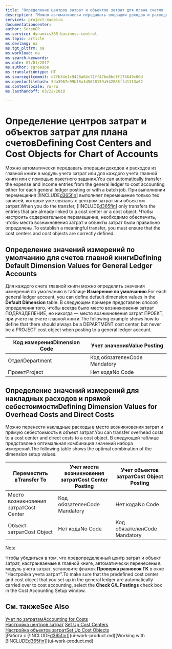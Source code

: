 ```yaml
---
title: "Определение центров затрат и объектов затрат для плана счетов | Документы Майкрософт"
description: "Можно автоматически передавать операции доходов и расходов из главной книги в модуль учета затрат или для каждого учета главной книги или с помощью пакетного задания. При выполнении перемещения система выполняет перемещение только тех записей, которые уже связаны с центром затрат или объектом затрат. Чтобы настроить содержательное перемещение, необходимо обеспечить, чтобы места возникновения затрат и объекты затрат были правильно определены."
services: project-madeira
documentationcenter: 
author: SorenGP
ms.service: dynamics365-business-central
ms.topic: article
ms.devlang: na
ms.tgt_pltfrm: na
ms.workload: na
ms.search.keywords: 
ms.date: 07/01/2017
ms.author: sgroespe
ms.translationtype: HT
ms.sourcegitcommit: d7fb34e1c9428a64c71ff47be8bcff174649c00d
ms.openlocfilehash: 5da3967e99bf8a1d5628159a542885ffd1113a02
ms.contentlocale: ru-ru
ms.lasthandoff: 03/22/2018

---
```

# <a name="defining-cost-centers-and-cost-objects-for-chart-of-accounts"></a><span data-ttu-id="84dee-105">Определение центров затрат и объектов затрат для плана счетов</span><span class="sxs-lookup"><span data-stu-id="84dee-105">Defining Cost Centers and Cost Objects for Chart of Accounts</span></span>
<span data-ttu-id="84dee-106">Можно автоматически передавать операции доходов и расходов из главной книги в модуль учета затрат или для каждого учета главной книги или с помощью пакетного задания.</span><span class="sxs-lookup"><span data-stu-id="84dee-106">You can automatically transfer the expense and income entries from the general ledger to cost accounting either for each general ledger posting or with a batch job.</span></span> <span data-ttu-id="84dee-107">При выполнении перемещения [!INCLUDE[d365fin](includes/d365fin_md.md)] выполняет перемещение только тех записей, которые уже связаны с центром затрат или объектом затрат.</span><span class="sxs-lookup"><span data-stu-id="84dee-107">When you do the transfer, [!INCLUDE[d365fin](includes/d365fin_md.md)] only transfers the entries that are already linked to a cost center or a cost object.</span></span> <span data-ttu-id="84dee-108">Чтобы настроить содержательное перемещение, необходимо обеспечить, чтобы места возникновения затрат и объекты затрат были правильно определены.</span><span class="sxs-lookup"><span data-stu-id="84dee-108">To establish a meaningful transfer, you must ensure that the cost centers and cost objects are correctly defined.</span></span>  

## <a name="defining-default-dimension-values-for-general-ledger-accounts"></a><span data-ttu-id="84dee-109">Определение значений измерений по умолчанию для счетов главной книги</span><span class="sxs-lookup"><span data-stu-id="84dee-109">Defining Default Dimension Values for General Ledger Accounts</span></span>  
<span data-ttu-id="84dee-110">Для каждого счета главной книги можно определить значения измерений по умолчанию в таблице **Измерение по умолчанию**.</span><span class="sxs-lookup"><span data-stu-id="84dee-110">For each general ledger account, you can define default dimension values in the **Default Dimension** table.</span></span> <span data-ttu-id="84dee-111">В следующем примере представлен способ определения того, чтобы всегда было место возникновения затрат ПОДРАЗДЕЛЕНИЕ, но никогда — место возникновения затрат ПРОЕКТ, при учете на счете главной книги.</span><span class="sxs-lookup"><span data-stu-id="84dee-111">The following example shows how to define that there should always be a DEPARTMENT cost center, but never be a PROJECT cost object when posting to a general ledger account.</span></span>  

|<span data-ttu-id="84dee-112">**Код измерения**</span><span class="sxs-lookup"><span data-stu-id="84dee-112">**Dimension Code**</span></span>|<span data-ttu-id="84dee-113">**Учет значения**</span><span class="sxs-lookup"><span data-stu-id="84dee-113">**Value Posting**</span></span>|  
|------------------------------------------|-----------------------------------------|  
|<span data-ttu-id="84dee-114">Отдел</span><span class="sxs-lookup"><span data-stu-id="84dee-114">Department</span></span>|<span data-ttu-id="84dee-115">Код обязателен</span><span class="sxs-lookup"><span data-stu-id="84dee-115">Code Mandatory</span></span>|  
|<span data-ttu-id="84dee-116">Проект</span><span class="sxs-lookup"><span data-stu-id="84dee-116">Project</span></span>|<span data-ttu-id="84dee-117">Нет кода</span><span class="sxs-lookup"><span data-stu-id="84dee-117">No Code</span></span>|  

## <a name="defining-dimension-values-for-overhead-costs-and-direct-costs"></a><span data-ttu-id="84dee-118">Определение значений измерений для накладных расходов и прямой себестоимости</span><span class="sxs-lookup"><span data-stu-id="84dee-118">Defining Dimension Values for Overhead Costs and Direct Costs</span></span>  
 <span data-ttu-id="84dee-119">Можно перенести накладные расходы в место возникновения затрат и прямую себестоимость в объект затрат.</span><span class="sxs-lookup"><span data-stu-id="84dee-119">You can transfer overhead costs to a cost center and direct costs to a cost object.</span></span> <span data-ttu-id="84dee-120">В следующей таблице представлена оптимальная комбинация значений набора измерений.</span><span class="sxs-lookup"><span data-stu-id="84dee-120">The following table shows the optimal combination of the dimension setup values.</span></span>  

|<span data-ttu-id="84dee-121">Переместить в</span><span class="sxs-lookup"><span data-stu-id="84dee-121">Transfer To</span></span>|<span data-ttu-id="84dee-122">Учет места возникновения затрат</span><span class="sxs-lookup"><span data-stu-id="84dee-122">Cost Center Posting</span></span>|<span data-ttu-id="84dee-123">Учет объектов затрат</span><span class="sxs-lookup"><span data-stu-id="84dee-123">Cost Object Posting</span></span>|  
|-----------------|-------------------------|-------------------------|  
|<span data-ttu-id="84dee-124">Место возникновения затрат</span><span class="sxs-lookup"><span data-stu-id="84dee-124">Cost Center</span></span>|<span data-ttu-id="84dee-125">Код обязателен</span><span class="sxs-lookup"><span data-stu-id="84dee-125">Code Mandatory</span></span>|<span data-ttu-id="84dee-126">Нет кода</span><span class="sxs-lookup"><span data-stu-id="84dee-126">No Code</span></span>|  
|<span data-ttu-id="84dee-127">Объект затрат</span><span class="sxs-lookup"><span data-stu-id="84dee-127">Cost Object</span></span>|<span data-ttu-id="84dee-128">Нет кода</span><span class="sxs-lookup"><span data-stu-id="84dee-128">No Code</span></span>|<span data-ttu-id="84dee-129">Код обязателен</span><span class="sxs-lookup"><span data-stu-id="84dee-129">Code Mandatory</span></span>|  

> [!NOTE]  
>  <span data-ttu-id="84dee-130">Чтобы убедиться в том, что предопределенный центр затрат и объект затрат, настраиваемые в главной книге, автоматически перенесены в модуль учета затрат, установите флажок **Проверка разносок ГК** в окне "Настройка учета затрат".</span><span class="sxs-lookup"><span data-stu-id="84dee-130">To make sure that the predefined cost center and cost object that you set up in the general ledger are automatically carried over to cost accounting, select the **Check G/L Postings** check box in the Cost Accounting Setup window.</span></span>  

## <a name="see-also"></a><span data-ttu-id="84dee-131">См. также</span><span class="sxs-lookup"><span data-stu-id="84dee-131">See Also</span></span>  
[<span data-ttu-id="84dee-132">Учет по затратам</span><span class="sxs-lookup"><span data-stu-id="84dee-132">Accounting for Costs</span></span>](finance-manage-cost-accounting.md)  
<span data-ttu-id="84dee-133">[Настройка центров затрат](finance-how-to-set-up-cost-centers.md) </span><span class="sxs-lookup"><span data-stu-id="84dee-133">[Set Up Cost Centers](finance-how-to-set-up-cost-centers.md) </span></span>  
[<span data-ttu-id="84dee-134">Настройка объектов затрат</span><span class="sxs-lookup"><span data-stu-id="84dee-134">Set Up Cost Objects</span></span>](finance-how-to-set-up-cost-objects.md)  
<span data-ttu-id="84dee-135">[Работа с [!INCLUDE[d365fin](includes/d365fin_md.md)]](ui-work-product.md)</span><span class="sxs-lookup"><span data-stu-id="84dee-135">[Working with [!INCLUDE[d365fin](includes/d365fin_md.md)]](ui-work-product.md)</span></span>

